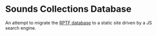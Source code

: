 # Sounds Collections Database

An attempt to migrate the [RPTF database](https://github.com/RadioPreservationTaskForce/rptf-database) to a static site driven by a JS search engine.

